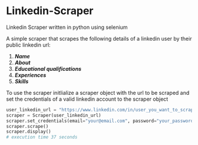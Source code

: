 # Linkedin-Scraper
Linkedin Scraper written in python using selenium

A simple scraper that scrapes the following details of a linkedin user by their public linkedin url:
1. <strong><em>Name</em></strong>
2. <strong><em>About</em></strong>
3. <strong><em>Educational qualifications</em></strong>
4. <strong><em>Experiences</em></strong>
5. <strong><em>Skills</em></strong>

To use the scraper initlialize a scraper object with the url to be scraped and set the credentials of a valid linkedin account to the scraper object 
```python
user_linkedin_url = "https://www.linkedin.com/in/user_you_want_to_scrape"
scraper = Scraper(user_linkedin_url)
scraper.set_credentials(email="your@email.com", password="your_password")
scraper.scrape()
scraper.display()
# execution time 37 seconds
```
